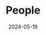 ---
title: 'People'
date: 2024-05-19
type: landing

design:
  # Section spacing
  spacing: '5rem'

# Page sections
sections:
  - block: collection
    content:
      title: People
      text: 'Meet the SM@RT people involved in my research:'
      filters:
        # user_groups: ["Researchers",
        #          "Ph.D. Students",
        #          "Former Ph.D. Students"]
        folders:
          - authors
    design:
      view: article-grid
      fill_image: false
      columns: 3
      # Show user's social networking links? (true/false)
      show_social: true
      # Show user's interests? (true/false)
      show_interests: false
---